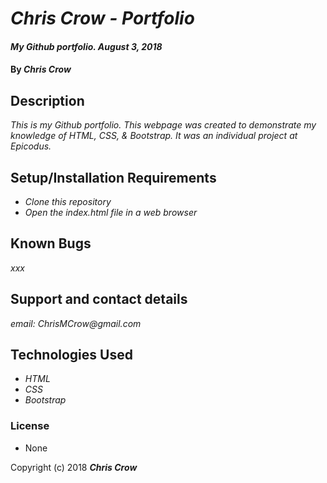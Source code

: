 # _Chris Crow - Portfolio_

#### _My Github portfolio. August 3, 2018_

#### By _**Chris Crow**_

## Description

_This is my Github portfolio. This webpage was created to demonstrate my knowledge of HTML, CSS, & Bootstrap. It was an individual project at Epicodus._

## Setup/Installation Requirements

* _Clone this repository_
* _Open the index.html file in a web browser_

## Known Bugs

_xxx_

## Support and contact details

_email: ChrisMCrow@gmail.com_

## Technologies Used

* _HTML_
* _CSS_
* _Bootstrap_

### License

* None

Copyright (c) 2018 **_Chris Crow_**
